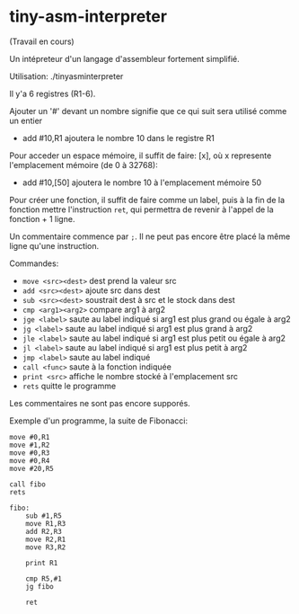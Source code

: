 # tiny-asm-interpreter
(Travail en cours)

Un intépreteur d'un langage d'assembleur fortement simplifié.

Utilisation: ./tinyasminterpreter <nom du fichier>

Il y'a 6 registres (R1-6).

Ajouter un '#' devant un nombre signifie que ce qui suit sera utilisé comme un entier
  - add #10,R1 ajoutera le nombre 10 dans le registre R1

Pour acceder un espace mémoire, il suffit de faire: [x], où x represente l'emplacement mémoire (de 0 à 32768):
  - add #10,[50] ajoutera le nombre 10 à l'emplacement mémoire 50

Pour créer une fonction, il suffit de faire comme un label, puis à la fin de la fonction mettre l'instruction `ret`, qui permettra de revenir à l'appel de la fonction + 1 ligne.

Un commentaire commence par `;`. Il ne peut pas encore être placé la même ligne qu'une instruction.

Commandes:
  - `move <src><dest>` dest prend la valeur src
  - `add <src><dest>` ajoute src dans dest 
  - `sub <src><dest>` soustrait dest à src et le stock dans dest
  - `cmp <arg1><arg2>` compare arg1 à arg2
  - `jge <label>` saute au label indiqué si arg1 est plus grand ou égale à arg2
  - `jg <label>` saute au label indiqué si arg1 est plus grand à arg2
  - `jle <label>` saute au label indiqué si arg1 est plus petit ou égale à arg2
  - `jl <label>` saute au label indiqué si arg1 est plus petit à arg2
  - `jmp <label>` saute au label indiqué
  - `call <func>` saute à la fonction indiquée
  - `print <src>` affiche le nombre stocké à l'emplacement src
  - `rets` quitte le programme
  
Les commentaires ne sont pas encore supporés.
  
Exemple d'un programme, la suite de Fibonacci:
``` 
move #0,R1
move #1,R2
move #0,R3
move #0,R4
move #20,R5

call fibo
rets

fibo:
    sub #1,R5
    move R1,R3
    add R2,R3
    move R2,R1
    move R3,R2

    print R1

    cmp R5,#1
    jg fibo
    
    ret

``` 
